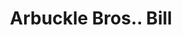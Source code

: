 ---
doi: 10.7916/D8349XG6
date_other: '1880'
date_other_textual: 1880-1889
form: printed ephemera
genre:
- Invoices
name:
- Arbuckle Bros.
object_in_context_url: https://biggert.cul.columbia.edu/items/view/ave_biggert_00947
subject_hierarchical_geographic:
- New York, New York, United States
subject_name:
- Arbuckle Bros.
title: Arbuckle Bros.. Bill
sort_title: Arbuckle Bros.. Bill
call_number: ave_biggert_00947
coordinates:
- 40.71277777777778,-74.00583333333333
pid: ave_biggert_00947
identifiers: ave_biggert_00947
permalink: /biggert/ave_biggert_00947/
layout: iiif-image-page
---